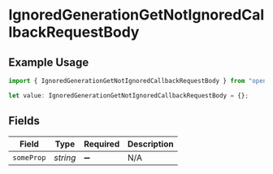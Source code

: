# IgnoredGenerationGetNotIgnoredCallbackRequestBody

## Example Usage

```typescript
import { IgnoredGenerationGetNotIgnoredCallbackRequestBody } from "openapi/sdk/models/callbacks";

let value: IgnoredGenerationGetNotIgnoredCallbackRequestBody = {};
```

## Fields

| Field              | Type               | Required           | Description        |
| ------------------ | ------------------ | ------------------ | ------------------ |
| `someProp`         | *string*           | :heavy_minus_sign: | N/A                |